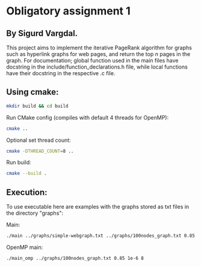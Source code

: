 # Obligatory assignment 1
## By Sigurd Vargdal.
This project aims to implement the iterative PageRank algorithm for graphs such as hyperlink graphs for web pages, and return the top $n$ pages in the graph. For documentation; global function used in the main files have docstring in the include/function_declarations.h file, while local functions have their docstring in the respective .c file.



## Using cmake:
```bash
mkdir build && cd build
```
Run CMake config (compiles with default 4 threads for OpenMP):
```bash
cmake ..
```
Optional set thread count: 
```bash
cmake -DTHREAD_COUNT=8 ..
```
Run build:
```bash
cmake --build .
```

## Execution:
To use executable here are examples with the graphs stored as txt files in the directory "graphs":

Main:
```bash
./main ../graphs/simple-webgraph.txt ../graphs/100nodes_graph.txt 0.85 1e-6 8
```

OpenMP main:
```bash
./main_omp ../graphs/100nodes_graph.txt 0.85 1e-6 8
```


